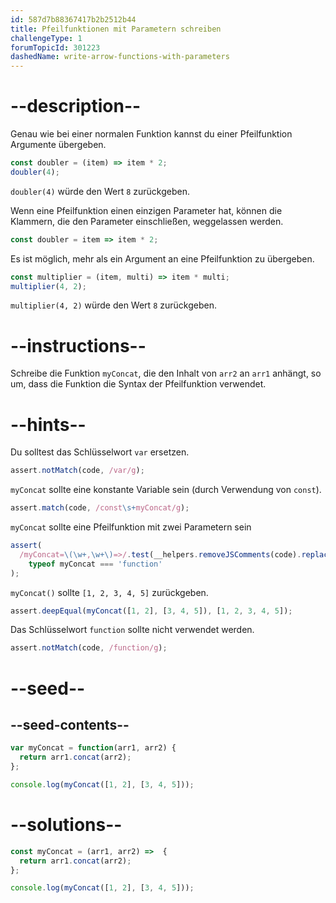 ```yaml
---
id: 587d7b88367417b2b2512b44
title: Pfeilfunktionen mit Parametern schreiben
challengeType: 1
forumTopicId: 301223
dashedName: write-arrow-functions-with-parameters
---
```


# --description--

Genau wie bei einer normalen Funktion kannst du einer Pfeilfunktion Argumente übergeben.

```js
const doubler = (item) => item * 2;
doubler(4);
```

`doubler(4)` würde den Wert `8` zurückgeben.

Wenn eine Pfeilfunktion einen einzigen Parameter hat, können die Klammern, die den Parameter einschließen, weggelassen werden.

```js
const doubler = item => item * 2;
```

Es ist möglich, mehr als ein Argument an eine Pfeilfunktion zu übergeben.

```js
const multiplier = (item, multi) => item * multi;
multiplier(4, 2);
```

`multiplier(4, 2)` würde den Wert `8` zurückgeben.

# --instructions--

Schreibe die Funktion `myConcat`, die den Inhalt von `arr2` an `arr1` anhängt, so um, dass die Funktion die Syntax der Pfeilfunktion verwendet.

# --hints--

Du solltest das Schlüsselwort `var` ersetzen.

```js
assert.notMatch(code, /var/g);
```

`myConcat` sollte eine konstante Variable sein (durch Verwendung von `const`).

```js
assert.match(code, /const\s+myConcat/g);
```

`myConcat` sollte eine Pfeilfunktion mit zwei Parametern sein

```js
assert(
  /myConcat=\(\w+,\w+\)=>/.test(__helpers.removeJSComments(code).replace(/\s/g, '')) &&
    typeof myConcat === 'function'
);
```

`myConcat()` sollte `[1, 2, 3, 4, 5]` zurückgeben.

```js
assert.deepEqual(myConcat([1, 2], [3, 4, 5]), [1, 2, 3, 4, 5]);
```

Das Schlüsselwort `function` sollte nicht verwendet werden.

```js
assert.notMatch(code, /function/g);
```

# --seed--

## --seed-contents--

```js
var myConcat = function(arr1, arr2) {
  return arr1.concat(arr2);
};

console.log(myConcat([1, 2], [3, 4, 5]));
```

# --solutions--

```js
const myConcat = (arr1, arr2) =>  {
  return arr1.concat(arr2);
};

console.log(myConcat([1, 2], [3, 4, 5]));
```
